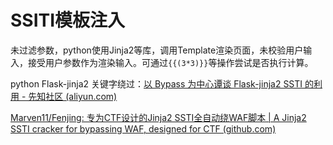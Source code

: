 # SSITI模板注入

未过滤参数，python使用Jinja2等库，调用Template渲染页面，未校验用户输入，接受用户参数作为渲染输入。可通过`{{(3*3)}}`等操作尝试是否执行计算。

python Flask-jinja2 关键字绕过：[以 Bypass 为中心谭谈 Flask-jinja2 SSTI 的利用 - 先知社区 (aliyun.com)](https://xz.aliyun.com/t/9584?time__1311=n4%2BxnD0DuA5CwhDBqootGQ3G%3DDCDcG6ZEnxmwpD)

[Marven11/Fenjing: 专为CTF设计的Jinja2 SSTI全自动绕WAF脚本 | A Jinja2 SSTI cracker for bypassing WAF, designed for CTF (github.com)](https://github.com/Marven11/Fenjing)
